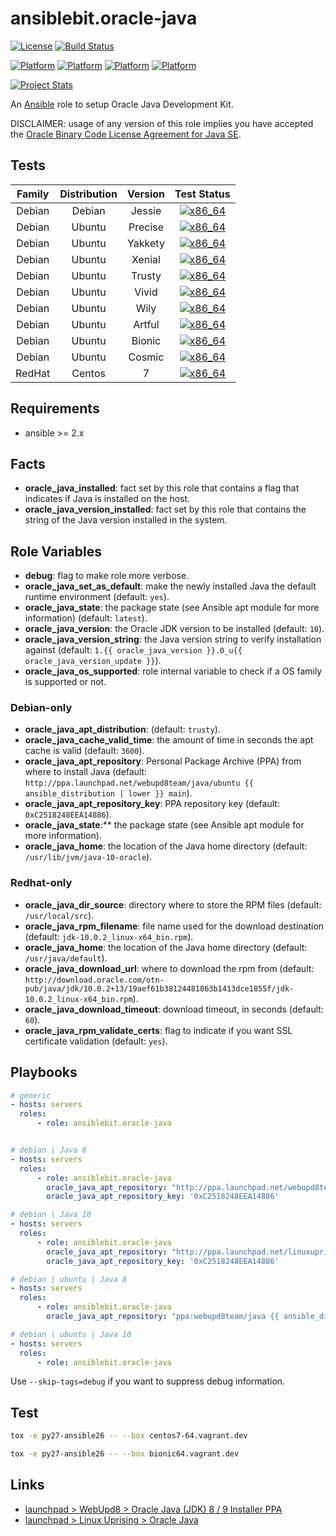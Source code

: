 # ansiblebit.oracle-java

[![License](https://img.shields.io/badge/license-New%20BSD-blue.svg?style=flat)](https://raw.githubusercontent.com/ansiblebit/oracle-java/master/LICENSE)
[![Build Status](https://travis-ci.org/ansiblebit/oracle-java.svg?branch=master)](https://travis-ci.org/ansiblebit/oracle-java)

[![Platform](http://img.shields.io/badge/platform-centos-932279.svg?style=flat)](CentOS)
[![Platform](http://img.shields.io/badge/platform-debian-a80030.svg?style=flat)](Debian)
[![Platform](http://img.shields.io/badge/platform-redhat-cc0000.svg?style=flat)](RedHat)
[![Platform](http://img.shields.io/badge/platform-ubuntu-dd4814.svg?style=flat)](Ubuntu)

[![Project Stats](https://www.openhub.net/p/ansiblebit-oracle-java/widgets/project_thin_badge.gif)](https://www.openhub.net/p/ansiblebit-oracle-java/)

An [Ansible](http://www.ansible.com) role to setup Oracle Java Development Kit. 

DISCLAIMER: usage of any version of this role implies you have accepted the
[Oracle Binary Code License Agreement for Java SE](http://www.oracle.com/technetwork/java/javase/terms/license/index.html).

## Tests

| Family | Distribution | Version | Test Status |
|:-:|:-:|:-:|:-:|
| Debian | Debian  | Jessie    | [![x86_64](http://img.shields.io/badge/x86_64-passed-006400.svg?style=flat)](x) |
| Debian | Ubuntu  | Precise   | [![x86_64](http://img.shields.io/badge/x86_64-passed-006400.svg?style=flat)](x) |
| Debian | Ubuntu  | Yakkety   | [![x86_64](http://img.shields.io/badge/x86_64-passed-006400.svg?style=flat)](x) |
| Debian | Ubuntu  | Xenial    | [![x86_64](http://img.shields.io/badge/x86_64-passed-006400.svg?style=flat)](x) |
| Debian | Ubuntu  | Trusty    | [![x86_64](http://img.shields.io/badge/x86_64-passed-006400.svg?style=flat)](x) |
| Debian | Ubuntu  | Vivid     | [![x86_64](http://img.shields.io/badge/x86_64-passed-006400.svg?style=flat)](x) |
| Debian | Ubuntu  | Wily      | [![x86_64](http://img.shields.io/badge/x86_64-passed-006400.svg?style=flat)](x) |
| Debian | Ubuntu  | Artful    | [![x86_64](http://img.shields.io/badge/x86_64-passed-006400.svg?style=flat)](x) |
| Debian | Ubuntu  | Bionic    | [![x86_64](http://img.shields.io/badge/x86_64-passed-006400.svg?style=flat)](x) |
| Debian | Ubuntu  | Cosmic    | [![x86_64](http://img.shields.io/badge/x86_64-passed-006400.svg?style=flat)](x) |
| RedHat | Centos  | 7         | [![x86_64](http://img.shields.io/badge/x86_64-passed-006400.svg?style=flat)](x) |

## Requirements

- ansible >= 2.x

## Facts

- **oracle_java_installed**: fact set by this role that contains a flag that indicates if Java is installed on the host.
- **oracle_java_version_installed**: fact set by this role that contains the string of the Java version installed in the system.

## Role Variables

- **debug**: flag to make role more verbose.
- **oracle_java_set_as_default**: make the newly installed Java the default runtime environment (default: `yes`).
- **oracle_java_state**: the package state (see Ansible apt module for more information) (default: `latest`).
- **oracle_java_version**: the Oracle JDK version to be installed (default: `10`).
- **oracle_java_version_string**: the Java version string to verify installation against (default: `1.{{ oracle_java_version }}.0_u{{ oracle_java_version_update }}`).
- **oracle_java_os_supported**: role internal variable to check if a OS family is supported or not.

### Debian-only

- **oracle_java_apt_distribution**: (default: `trusty`).
- **oracle_java_cache_valid_time**: the amount of time in seconds the apt cache is valid (default: `3600`).
- **oracle_java_apt_repository**: Personal Package Archive (PPA) from where to install Java (default: `http://ppa.launchpad.net/webupd8team/java/ubuntu {{ ansible_distribution | lower }} main`).
- **oracle_java_apt_repository_key**: PPA repository key (default: `0xC2518248EEA14886`).
- **oracle_java_state**:** the package state (see Ansible apt module for more information).
- **oracle_java_home**: the location of the Java home directory (default: `/usr/lib/jvm/java-10-oracle`).

### Redhat-only

- **oracle_java_dir_source**: directory where to store the RPM files (default: `/usr/local/src`).
- **oracle_java_rpm_filename**: file name used for the download destination (default: `jdk-10.0.2_linux-x64_bin.rpm`).
- **oracle_java_home**: the location of the Java home directory (default: `/usr/java/default`).
- **oracle_java_download_url**: where to download the rpm from (default: `http://download.oracle.com/otn-pub/java/jdk/10.0.2+13/19aef61b38124481863b1413dce1855f/jdk-10.0.2_linux-x64_bin.rpm`).
- **oracle_java_download_timeout**: download timeout, in seconds (default: `60`).
- **oracle_java_rpm_validate_certs**: flag to indicate if you want SSL certificate validation (default: `yes`).

## Playbooks

```yaml
# generic
- hosts: servers
  roles:
      - role: ansiblebit.oracle-java


# debian | Java 8
- hosts: servers
  roles:
      - role: ansiblebit.oracle-java
        oracle_java_apt_repository: "http://ppa.launchpad.net/webupd8team/java/ubuntu {{ ansible_distribution | lower }} main"
        oracle_java_apt_repository_key: '0xC2518248EEA14886'

# debian | Java 10
- hosts: servers
  roles:
      - role: ansiblebit.oracle-java
        oracle_java_apt_repository: "http://ppa.launchpad.net/linuxuprising/java/ubuntu {{ ansible_distribution | lower }} main"
        oracle_java_apt_repository_key: '0xC2518248EEA14886'

# debian | ubuntu | Java 8
- hosts: servers
  roles:
      - role: ansiblebit.oracle-java
        oracle_java_apt_repository: "ppa:webupd8team/java {{ ansible_distribution | lower }} main"

# debian | ubuntu | Java 10
- hosts: servers
  roles:
      - role: ansiblebit.oracle-java
```

Use `--skip-tags=debug` if you want to suppress debug information.

## Test

```bash
tox -e py27-ansible26 -- --box centos7-64.vagrant.dev

tox -e py27-ansible26 -- --box bionic64.vagrant.dev
```

## Links

- [launchpad > WebUpd8 > Oracle Java (JDK) 8 / 9 Installer PPA](https://launchpad.net/~webupd8team/+archive/ubuntu/java)
- [launchpad > Linux Uprising > Oracle Java](https://launchpad.net/~linuxuprising/+archive/ubuntu/java)
